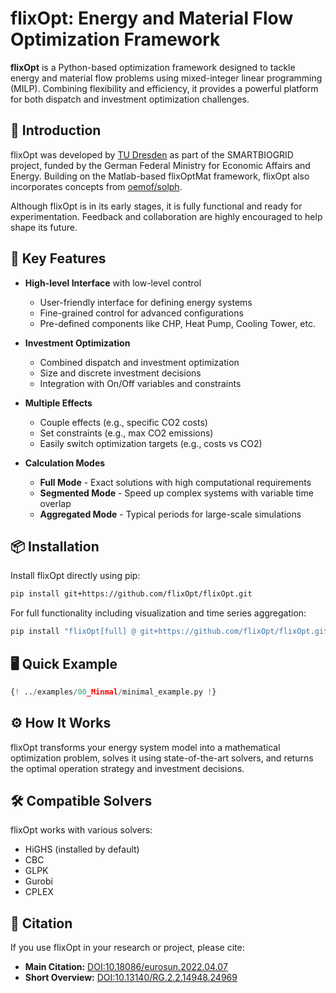 # flixOpt: Energy and Material Flow Optimization Framework

**flixOpt** is a Python-based optimization framework designed to tackle energy and material flow problems using mixed-integer linear programming (MILP). Combining flexibility and efficiency, it provides a powerful platform for both dispatch and investment optimization challenges.

## 🚀 Introduction

flixOpt was developed by [TU Dresden](https://github.com/gewv-tu-dresden) as part of the SMARTBIOGRID project, funded by the German Federal Ministry for Economic Affairs and Energy. Building on the Matlab-based flixOptMat framework, flixOpt also incorporates concepts from [oemof/solph](https://github.com/oemof/oemof-solph).

Although flixOpt is in its early stages, it is fully functional and ready for experimentation. Feedback and collaboration are highly encouraged to help shape its future.

## 🌟 Key Features

- **High-level Interface** with low-level control
  - User-friendly interface for defining energy systems
  - Fine-grained control for advanced configurations
  - Pre-defined components like CHP, Heat Pump, Cooling Tower, etc.

- **Investment Optimization**
  - Combined dispatch and investment optimization
  - Size and discrete investment decisions
  - Integration with On/Off variables and constraints

- **Multiple Effects**
  - Couple effects (e.g., specific CO2 costs)
  - Set constraints (e.g., max CO2 emissions)
  - Easily switch optimization targets (e.g., costs vs CO2)

- **Calculation Modes**
  - **Full Mode** - Exact solutions with high computational requirements
  - **Segmented Mode** - Speed up complex systems with variable time overlap
  - **Aggregated Mode** - Typical periods for large-scale simulations

## 📦 Installation

Install flixOpt directly using pip:

```bash
pip install git+https://github.com/flixOpt/flixOpt.git
```

For full functionality including visualization and time series aggregation:

```bash
pip install "flixOpt[full] @ git+https://github.com/flixOpt/flixOpt.git"
```

## 🖥️ Quick Example

```python
{! ../examples/00_Minmal/minimal_example.py !}
```

## ⚙️ How It Works

flixOpt transforms your energy system model into a mathematical optimization problem, solves it using state-of-the-art solvers, and returns the optimal operation strategy and investment decisions.

## 🛠️ Compatible Solvers

flixOpt works with various solvers:

- HiGHS (installed by default)
- CBC
- GLPK
- Gurobi
- CPLEX

## 📝 Citation

If you use flixOpt in your research or project, please cite:

- **Main Citation:** [DOI:10.18086/eurosun.2022.04.07](https://doi.org/10.18086/eurosun.2022.04.07)
- **Short Overview:** [DOI:10.13140/RG.2.2.14948.24969](https://doi.org/10.13140/RG.2.2.14948.24969)
